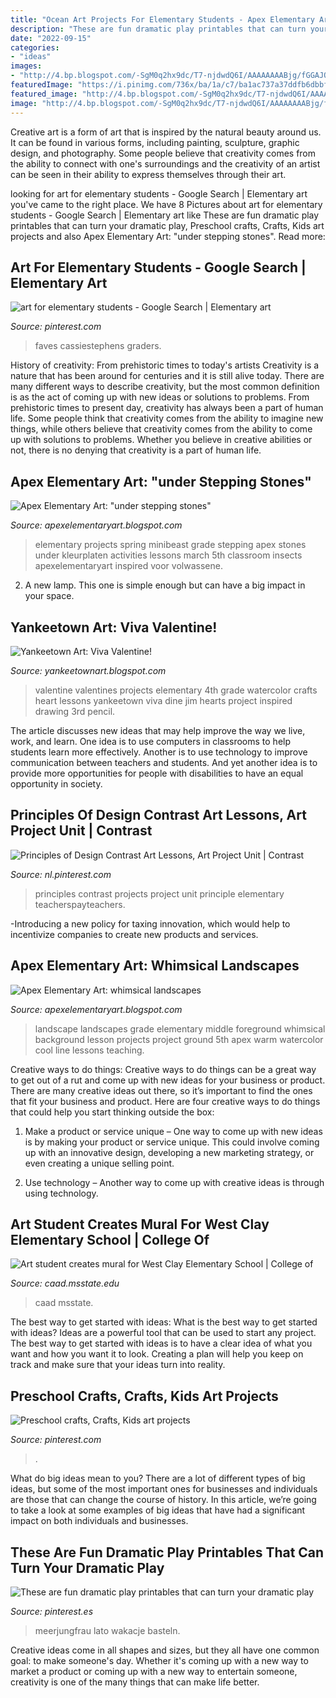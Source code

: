 ```yaml
---
title: "Ocean Art Projects For Elementary Students - Apex Elementary Art: &quot;under Stepping Stones&quot;"
description: "These are fun dramatic play printables that can turn your dramatic play"
date: "2022-09-15"
categories:
- "ideas"
images:
- "http://4.bp.blogspot.com/-SgM0q2hx9dc/T7-njdwdQ6I/AAAAAAAABjg/fGGAJOuTrCA/s1600/sunset6.jpeg"
featuredImage: "https://i.pinimg.com/736x/ba/1a/c7/ba1ac737a37ddfb6dbbf04973052f14a.jpg"
featured_image: "http://4.bp.blogspot.com/-SgM0q2hx9dc/T7-njdwdQ6I/AAAAAAAABjg/fGGAJOuTrCA/s1600/sunset6.jpeg"
image: "http://4.bp.blogspot.com/-SgM0q2hx9dc/T7-njdwdQ6I/AAAAAAAABjg/fGGAJOuTrCA/s1600/sunset6.jpeg"
---
```



Creative art is a form of art that is inspired by the natural beauty around us. It can be found in various forms, including painting, sculpture, graphic design, and photography. Some people believe that creativity comes from the ability to connect with one's surroundings and the creativity of an artist can be seen in their ability to express themselves through their art.

	

		
looking for art for elementary students - Google Search | Elementary art you've came to the right place. We have 8 Pictures about art for elementary students - Google Search | Elementary art like These are fun dramatic play printables that can turn your dramatic play, Preschool crafts, Crafts, Kids art projects and also Apex Elementary Art: &quot;under stepping stones&quot;. Read more:
		
    
## Art For Elementary Students - Google Search | Elementary Art

<img loading=lazy src="https://i.pinimg.com/736x/ac/df/b0/acdfb0df9ae825ccfc5339fb4336e3cf.jpg" onerror="this.onerror=null;this.src='https://tse2.mm.bing.net/th?id=OIP.JTeWBTrAZFtE6Ffh2t0_vAHaFj&amp;pid=15.1';" alt="art for elementary students - Google Search | Elementary art">

_Source: pinterest.com_

>faves cassiestephens graders. 

	

History of creativity: From prehistoric times to today's artists
Creativity is a nature that has been around for centuries and it is still alive today. There are many different ways to describe creativity, but the most common definition is as the act of coming up with new ideas or solutions to problems. From prehistoric times to present day, creativity has always been a part of human life. Some people think that creativity comes from the ability to imagine new things, while others believe that creativity comes from the ability to come up with solutions to problems. Whether you believe in creative abilities or not, there is no denying that creativity is a part of human life.

    
## Apex Elementary Art: &quot;under Stepping Stones&quot;

<img loading=lazy src="http://4.bp.blogspot.com/-cCegA_6wQG4/UUMh4h-CvyI/AAAAAAAADLk/nKbI91BvLu4/s1600/insects7.JPG" onerror="this.onerror=null;this.src='https://tse1.mm.bing.net/th?id=OIP.RUjT41-_XNSJgPyg5GNZnQHaJ4&amp;pid=15.1';" alt="Apex Elementary Art: &quot;under stepping stones&quot;">

_Source: apexelementaryart.blogspot.com_

>elementary projects spring minibeast grade stepping apex stones under kleurplaten activities lessons march 5th classroom insects apexelementaryart inspired voor volwassene. 

	

2. A new lamp. This one is simple enough but can have a big impact in your space.

    
## Yankeetown Art: Viva Valentine!

<img loading=lazy src="http://1.bp.blogspot.com/-JJnJCZ6ryQ0/Tzkv_sKHx6I/AAAAAAAAAQw/ed_LCYxbGV0/s1600/Photo+Feb+13,+9+23+12+AM.jpg" onerror="this.onerror=null;this.src='https://tse1.mm.bing.net/th?id=OIP.1pULsnroY66bKc6IqBOWKgHaHh&amp;pid=15.1';" alt="Yankeetown Art: Viva Valentine!">

_Source: yankeetownart.blogspot.com_

>valentine valentines projects elementary 4th grade watercolor crafts heart lessons yankeetown viva dine jim hearts project inspired drawing 3rd pencil. 

	

The article discusses new ideas that may help improve the way we live, work, and learn. One idea is to use computers in classrooms to help students learn more effectively. Another is to use technology to improve communication between teachers and students. And yet another idea is to provide more opportunities for people with disabilities to have an equal opportunity in society.

    
## Principles Of Design Contrast Art Lessons, Art Project Unit | Contrast

<img loading=lazy src="https://i.pinimg.com/736x/35/d6/21/35d621fd09a204a575f34c80a42d3842.jpg" onerror="this.onerror=null;this.src='https://tse2.mm.bing.net/th?id=OIP.DieFC-5R7onLbG76POT6TgHaLH&amp;pid=15.1';" alt="Principles of Design Contrast Art Lessons, Art Project Unit | Contrast">

_Source: nl.pinterest.com_

>principles contrast projects project unit principle elementary teacherspayteachers. 

	

-Introducing a new policy for taxing innovation, which would help to incentivize companies to create new products and services.

    
## Apex Elementary Art: Whimsical Landscapes

<img loading=lazy src="http://4.bp.blogspot.com/-SgM0q2hx9dc/T7-njdwdQ6I/AAAAAAAABjg/fGGAJOuTrCA/s1600/sunset6.jpeg" onerror="this.onerror=null;this.src='https://tse3.mm.bing.net/th?id=OIP.UebGn5dmKO578ql4RySn2wHaFi&amp;pid=15.1';" alt="Apex Elementary Art: whimsical landscapes">

_Source: apexelementaryart.blogspot.com_

>landscape landscapes grade elementary middle foreground whimsical background lesson projects project ground 5th apex warm watercolor cool line lessons teaching. 

	

Creative ways to do things:
Creative ways to do things can be a great way to get out of a rut and come up with new ideas for your business or product. There are many creative ideas out there, so it’s important to find the ones that fit your business and product. Here are four creative ways to do things that could help you start thinking outside the box:
1. Make a product or service unique – One way to come up with new ideas is by making your product or service unique. This could involve coming up with an innovative design, developing a new marketing strategy, or even creating a unique selling point.

2. Use technology – Another way to come up with creative ideas is through using technology.

    
## Art Student Creates Mural For West Clay Elementary School | College Of

<img loading=lazy src="https://www.caad.msstate.edu/sites/www.caad.msstate.edu/files/2019-06/webRody.jpg" onerror="this.onerror=null;this.src='https://tse2.mm.bing.net/th?id=OIP.z2YKHiaBPlJMmRJ5SA9plQHaCp&amp;pid=15.1';" alt="Art student creates mural for West Clay Elementary School | College of">

_Source: caad.msstate.edu_

>caad msstate. 

	

The best way to get started with ideas: What is the best way to get started with ideas?
Ideas are a powerful tool that can be used to start any project. The best way to get started with ideas is to have a clear idea of what you want and how you want it to look. Creating a plan will help you keep on track and make sure that your ideas turn into reality.

    
## Preschool Crafts, Crafts, Kids Art Projects

<img loading=lazy src="https://i.pinimg.com/736x/ba/1a/c7/ba1ac737a37ddfb6dbbf04973052f14a.jpg" onerror="this.onerror=null;this.src='https://tse2.mm.bing.net/th?id=OIP.jGQurlVoys-0hjymJ_OVAgHaJ3&amp;pid=15.1';" alt="Preschool crafts, Crafts, Kids art projects">

_Source: pinterest.com_

>. 

	

What do big ideas mean to you?
There are a lot of different types of big ideas, but some of the most important ones for businesses and individuals are those that can change the course of history. In this article, we’re going to take a look at some examples of big ideas that have had a significant impact on both individuals and businesses.

    
## These Are Fun Dramatic Play Printables That Can Turn Your Dramatic Play

<img loading=lazy src="https://i.pinimg.com/736x/25/5e/3b/255e3b885a5dc9b5b86ecdc535b4f4e4.jpg" onerror="this.onerror=null;this.src='https://tse3.mm.bing.net/th?id=OIP.Wuh5-ct_14MgdYi3nl801wHaLH&amp;pid=15.1';" alt="These are fun dramatic play printables that can turn your dramatic play">

_Source: pinterest.es_

>meerjungfrau lato wakacje basteln. 

	

Creative ideas come in all shapes and sizes, but they all have one common goal: to make someone's day. Whether it's coming up with a new way to market a product or coming up with a new way to entertain someone, creativity is one of the many things that can make life better.

